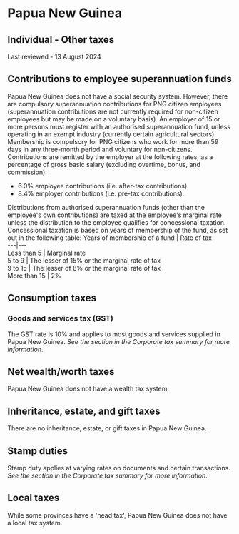 # Papua New Guinea
## Individual - Other taxes
Last reviewed - 13 August 2024
## Contributions to employee superannuation funds
Papua New Guinea does not have a social security system. However, there are compulsory superannuation contributions for PNG citizen employees (superannuation contributions are not currently required for non-citizen employees but may be made on a voluntary basis). An employer of 15 or more persons must register with an authorised superannuation fund, unless operating in an exempt industry (currently certain agricultural sectors). Membership is compulsory for PNG citizens who work for more than 59 days in any three-month period and voluntary for non-citizens.
Contributions are remitted by the employer at the following rates, as a percentage of gross basic salary (excluding overtime, bonus, and commission):
  * 6.0% employee contributions (i.e. after-tax contributions). 
  * 8.4% employer contributions (i.e. pre-tax contributions). 


Distributions from authorised superannuation funds (other than the employee's own contributions) are taxed at the employee's marginal rate unless the distribution to the employee qualifies for concessional taxation. Concessional taxation is based on years of membership of the fund, as set out in the following table:
Years of membership of a fund | Rate of tax  
---|---  
Less than 5 | Marginal rate  
5 to 9 | The lesser of 15% or the marginal rate of tax  
9 to 15 | The lesser of 8% or the marginal rate of tax  
More than 15 | 2%  
## Consumption taxes
### Goods and services tax (GST)
The GST rate is 10% and applies to most goods and services supplied in Papua New Guinea. _See the section in the Corporate tax summary for more information_.
## Net wealth/worth taxes
Papua New Guinea does not have a wealth tax system.
## Inheritance, estate, and gift taxes
There are no inheritance, estate, or gift taxes in Papua New Guinea.
## Stamp duties
Stamp duty applies at varying rates on documents and certain transactions. _See the section in the Corporate tax summary for more information._
## Local taxes
While some provinces have a 'head tax', Papua New Guinea does not have a local tax system.
